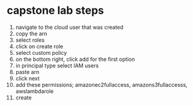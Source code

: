 # capstone lab steps
1. navigate to the cloud user that was created
2. copy the arn
3. select roles
4. click on create role
5. select custom policy
6. on the bottom right, click add for the first option
7. in principal type select IAM users
8. paste arn
9. click next
10. add these permissions; amazonec2fullaccess, amazons3fullaccesss, awslambdarole
11. create
